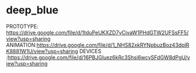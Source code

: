 # deep_blue    
PROTOTYPE: https://drive.google.com/file/d/1tduPeUKXZD7yCivaW1PHdGTW2UFSsFF5/view?usp=sharing
ANIMATION:https://drive.google.com/file/d/1_NHS82xkRYNpbuzBoz43dplRK8881W1U/view?usp=sharing
  DEVICES :https://drive.google.com/file/d/16PBJGluez6kRc3Shsi6wcySFdGW8dPgU/view?usp=sharing
